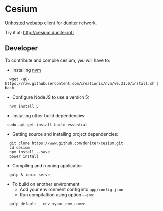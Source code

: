 # Cesium

[Unhosted webapp](https://unhosted.org) client for [duniter](http://duniter.org) network.

Try it at: http://cesium.duniter.iofr

## Developer

To contribute and compile cesium, you will have to: 
 
  - Installing [nvm](https://github.com/creationix/nvm)   
```
  wget -qO- https://raw.githubusercontent.com/creationix/nvm/v0.31.0/install.sh | bash
```

  - Configure NodeJS to use a version 5:
```
  nvm install 5 
```
      
  - Installing other build dependencies:
```
 sudo apt-get install build-essential
```
   
  - Getting source and installing project dependencies:    
```
  git clone https://www.github.com/duniter/cesium.git
  cd cesium
  npm install --save
  bower install
```

  - Compiling and running application   
```
  gulp & ionic serve
```

 - To build on another environment :
   - Add your environment config into `app/config.json`
   - Run compitaltion using option `--env`:
```
  gulp default --env <your_env_name> 
```
